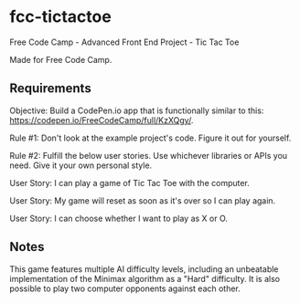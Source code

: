 # fcc-tictactoe
Free Code Camp - Advanced Front End Project - Tic Tac Toe

Made for Free Code Camp.

## Requirements

Objective: Build a CodePen.io app that is functionally similar to this: https://codepen.io/FreeCodeCamp/full/KzXQgy/.

Rule #1: Don't look at the example project's code. Figure it out for yourself.

Rule #2: Fulfill the below user stories. Use whichever libraries or APIs you need. Give it your own personal style.

User Story: I can play a game of Tic Tac Toe with the computer.

User Story: My game will reset as soon as it's over so I can play again.

User Story: I can choose whether I want to play as X or O.

## Notes

This game features multiple AI difficulty levels, including an unbeatable implementation of the Minimax algorithm as a "Hard" difficulty. It is also possible to play two computer opponents against each other.
